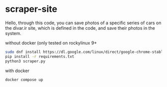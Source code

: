 # scraper-site
Hello, through this code, you can save photos of a specific series of cars on the divar.ir site, which is defined in the code, and save their photos in the system.


without docker
(only tested on rockylinux 9+
```bash
sudo dnf install https://dl.google.com/linux/direct/google-chrome-stable_current_x86_64.rpm -y
pip install -r requirements.txt
python3 scraper.py
```

with docker 
```bash
docker compose up 
```
